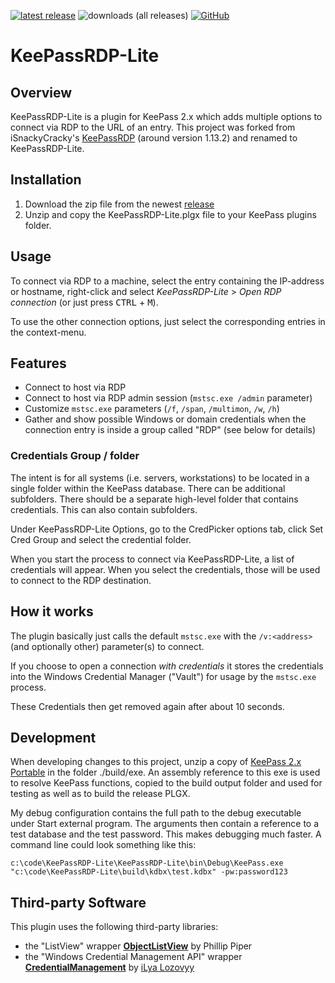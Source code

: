 [<img alt="latest release" src="https://img.shields.io/github/v/release/charlamagnethadog/KeePassRDP-Lite?style=flat-square">](https://github.com/charlamagnethadog/KeePassRDP-Lite/releases/latest) <img alt="downloads (all releases)" src="https://img.shields.io/github/downloads/charlamagnethadog/KeePassRDP-Lite/total?style=flat-square"> [<img alt="GitHub" src="https://img.shields.io/github/license/charlamagnethadog/KeePassRDP-Lite?style=flat-square">](https://github.com/charlamagnethadog/KeePassRDP-Lite/blob/master/COPYING)

# KeePassRDP-Lite
## Overview
KeePassRDP-Lite is a plugin for KeePass 2.x which adds multiple options to connect via RDP to the URL of an entry.  This project was forked from iSnackyCracky's [KeePassRDP](https://github.com/iSnackyCracky/KeePassRDP) (around version 1.13.2) and renamed to KeePassRDP-Lite.

## Installation
1. Download the zip file from the newest [release](https://github.com/charlamagnethadog/KeePassRDP-Lite/releases)
2. Unzip and copy the KeePassRDP-Lite.plgx file to your KeePass plugins folder.

## Usage
To connect via RDP to a machine, select the entry containing the IP-address or hostname, right-click and select *KeePassRDP-Lite* \> *Open RDP connection* (or just press <kbd>CTRL</kbd> + <kbd>M</kbd>).

To use the other connection options, just select the corresponding entries in the context-menu.

## Features
- Connect to host via RDP
- Connect to host via RDP admin session (`mstsc.exe /admin` parameter)
- Customize `mstsc.exe` parameters (`/f`, `/span`, `/multimon`, `/w`, `/h`)
- Gather and show possible Windows or domain credentials when the connection entry is inside a group called "RDP" (see below for details)


### Credentials Group / folder
The intent is for all systems (i.e. servers, workstations) to be located in a single folder within the KeePass database.  There can be additional subfolders.  There should be a separate high-level folder that contains credentials.  This can also contain subfolders.

Under KeePassRDP-Lite Options, go to the CredPicker options tab, click Set Cred Group and select the credential folder.

When you start the process to connect via KeePassRDP-Lite, a list of credentials will appear.  When you select the credentials, those will be used to connect to the RDP destination.

## How it works
The plugin basically just calls the default `mstsc.exe` with the `/v:<address>` (and optionally other) parameter(s) to connect.

If you choose to open a connection *with credentials* it stores the credentials into the Windows Credential Manager ("Vault") for usage by the `mstsc.exe` process.

These Credentials then get removed again after about 10 seconds.

## Development
When developing changes to this project, unzip a copy of [KeePass 2.x Portable](https://keepass.info/download.html) in the folder ./build/exe.  An assembly reference to this exe is used to resolve KeePass functions, copied to the build output folder and used for testing as well as to build the release PLGX.

My debug configuration contains the full path to the debug executable under Start external program.  The arguments then contain a reference to a test database and the test password.  This makes debugging much faster.  A command line could look something like this:

```
c:\code\KeePassRDP-Lite\KeePassRDP-Lite\bin\Debug\KeePass.exe "c:\code\KeePassRDP-Lite\build\kdbx\test.kdbx" -pw:password123
```

## Third-party Software
This plugin uses the following third-party libraries:
- the "ListView" wrapper [**ObjectListView**](http://objectlistview.sourceforge.net/cs/index.html) by Phillip Piper
- the "Windows Credential Management API" wrapper [**CredentialManagement**](https://github.com/ilyalozovyy/credentialmanagement) by [iLya Lozovyy](https://github.com/ilyalozovyy)
